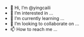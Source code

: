 - 👋 Hi, I’m @yingcaili
- 👀 I’m interested in ...
- 🌱 I’m currently learning ...
- 💞️ I’m looking to collaborate on ...
- 📫 How to reach me ...

<!---
yingcaili/yingcaili is a ✨ special ✨ repository because its `README.md` (this file) appears on your GitHub profile.
You can click the Preview link to take a look at your changes.
--->
